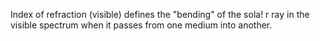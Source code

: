 ﻿Index of refraction (visible) defines the "bending" of the sola! r ray in the visible spectrum when it passes from one medium into another.